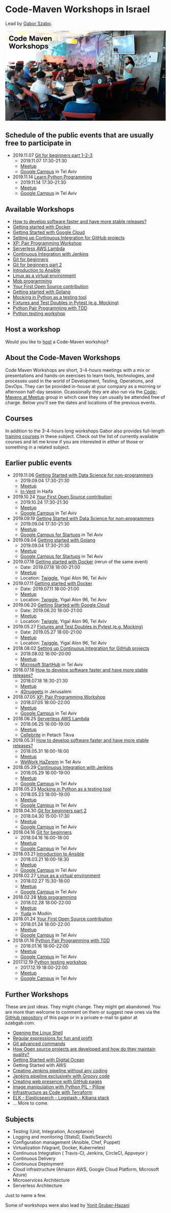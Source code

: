 # Code-Maven Workshops in Israel

Lead by [Gabor Szabo](https://www.linkedin.com/in/szabgab/).

![Code-Maven Workshops](images/code-maven-workshops-800x450.png)

## Schedule of the public events that are usually free to participate in

* 2019.11.07 [Git for beginners part 1-2-3](git-for-beginners-part-1)
    * 2019.11.07 17:30-21:30
    * [Meetup](https://www.meetup.com/Code-Mavens/events/266012206/)
    * [Google Campus](https://www.campus.co/tel-aviv/en) in Tel Aviv
* 2019.11.14 [Learn Python Programming](python-programming)
    * 2019.11.14 17:30-21:30
    * [Meetup](https://www.meetup.com/Code-Mavens/events/266284193/)
    * [Google Campus](https://www.campus.co/tel-aviv/en) in Tel Aviv


## Available Workshops

* [How to develop software faster and have more stable releases?](how-to-develop-software-faster-and-have-more-stable-releases)
* [Getting started with Docker](getting-started-with-docker)
* [Getting Started with Google Cloud](getting-started-with-google-cloud)
* [Setting up Continuous Integration for GitHub projects](setting-up-continuous-integration-for-github-projects)
* [XP: Pair Programming Workshop](xp-pair-programming-workshop-1)
* [Serverless AWS Lambda](serverless-aws-lambda)
* [Continuous Integration with Jenkins](continuous-integration-with-jenkins)
* [Git for beginners](git-for-beginners-part-1)
* [Git for beginners part 2](git-for-beginners-part-2)
* [Introduction to Ansible](introduction-to-ansible)
* [Linux as a virtual environment](linux-as-a-virtual-environment)
* [Mob programming](mob-programming)
* [Your First Open Source contribution](your-first-open-source-contribution)
* [Getting started with Golang](getting-started-with-golang)
* [Mocking in Python as a testing tool](mocking-in-python-as-a-testing-tool)
* [Fixtures and Test Doubles in Pytest (e.g. Mocking)](fixtures-and-test-doubles-in-python)
* [Python Pair Programming with TDD](python-pair-programming-with-tdd)
* [Python testing workshop](python-testing)

## Host a workshop

Would you like to [host](host) a Code-Maven workshop?

## About the Code-Maven Workshops

Code Maven Workshops are short, 3-4-hours meetings with a mix or presentations and hands-on exercises to learn tools, technologies, and processes used in the world of Development,
Testing, Operations, and DevOps. They can be provided in-house at your company as a morning or afternoon half-day session.
Ocassionally they are also run via the [Code-Mavens at Meetup](https://www.meetup.com/Code-Mavens/)  group in which case they can usually be attended free of charge. Below you'll see the dates
and locations of the previous events.

## Courses

In addition to the 3-4-hours long workshops Gabor also provides full-length [training courses](https://hostlocal.com/) in these
subject. Check out the list of currently available courses and let me know if you are interested in either of those or
something in a related subject.

## Earlier public events

* 2019.11.06 [Getting Started with Data Science for non-programmers](data-science-intro)
    * 2019.09.04 17:30-21:30
    * [Meetup](https://www.meetup.com/Code-Mavens/events/265049549/)
    * [In-Vent](http://www3.haifa.muni.il/inventuipub/) in Haifa
* 2019.10.24 [Your First Open Source contribution](your-first-open-source-contribution)
    * 2019.10.24 17:30-21:30
    * [Meetup](https://www.meetup.com/Code-Mavens/events/265472194/)
    * [Google Campus](https://www.campus.co/tel-aviv/en) in Tel Aviv
* 2019.09.19 [Getting Started with Data Science for non-programmers](data-science-intro)
    * 2019.09.04 17:30-21:30
    * [Meetup](https://www.meetup.com/Code-Mavens/events/264527632/)
    * [Google Campus for Startups](https://www.campus.co/tel-aviv/en) in Tel Aviv
* 2019.09.04 [Getting started with Golang](getting-started-with-golang)
    * 2019.09.04 17:30-21:30
    * [Meetup](https://www.meetup.com/Code-Mavens/events/264153384/)
    * [Google Campus for Startups](https://www.campus.co/tel-aviv/en) in Tel Aviv
* 2019.07.18 [Getting started with Docker](getting-started-with-docker) (rerun of the same event)
    * Date: 2019.07.18 18:00-21:00
    * [Meetup](https://www.meetup.com/Code-Mavens/events/262962501/)
    * Location: [Twiggle](https://twiggle.com/), Yigal Alon 96, Tel Aviv
* 2019.07.11 [Getting started with Docker](getting-started-with-docker)
    * Date: 2019.07.11 18:00-21:00
    * [Meetup](https://www.meetup.com/Code-Mavens/events/262648039)
    * Location: [Twiggle](https://twiggle.com/), Yigal Alon 96, Tel Aviv
* 2019.06.20 [Getting Started with Google Cloud](getting-started-with-google-cloud)
    * Date: 2019.06.20 18:00-21:00
    * [Meetup](https://www.meetup.com/Code-Mavens/events/261872508/)
    * Location: [Twiggle](https://twiggle.com/), Yigal Alon 96, Tel Aviv
* 2019.05.27 [Fixtures and Test Doubles in Pytest (e.g. Mocking)](fixtures-and-test-doubles-in-python)
    * Date: 2019.05.27 18:00-21:00
    * [Meetup](https://www.meetup.com/Code-Mavens/events/260824123/)
    * Location: [Twiggle](https://twiggle.com/), Yigal Alon 96, Tel Aviv
* 2018.08.02 [Setting up Continuous Integration for GitHub projects](setting-up-continuous-integration-for-github-projects)
    * 2018.08.02 16:00-20:00
    * [Meetup](https://www.meetup.com/Code-Mavens/events/246803795/)
    * [Microsoft StartHub](http://starthub.co.il/) in Tel Aviv
* 2018.07.18 [How to develop software faster and have more stable releases?](how-to-develop-software-faster-and-have-more-stable-releases)
    * 2018.07.18 18:30-21:30
    * [Meetup](https://www.meetup.com/Code-Mavens/events/252083358/)
    * [40nuggets](https://40nuggets.com/) in Jerusalem
* 2018.07.05 [XP: Pair Programming Workshop](xp-pair-programming-workshop-1)
    * 2018.07.05 18:00-22:00
    * [Meetup](https://www.meetup.com/Code-Mavens/events/249863089/)
    * [Google Campus](https://www.campus.co/tel-aviv/en) in Tel Aviv
* 2018.06.25 [Serverless AWS Lambda](serverless-aws-lambda)
    * 2018.06.25 16:00-19:00
    * [Meetup](https://www.meetup.com/Code-Mavens/events/246910872/)
    * [Cellebrite](https://www.cellebrite.com/) in Petach Tikva
* 2018.05.31 [How to develop software faster and have more stable releases?](how-to-develop-software-faster-and-have-more-stable-releases)
    * 2018.05.31 16:00-18:00
    * [Meetup](https://www.meetup.com/Code-Mavens/events/251148675/)
    * [WeWork HaZerem](https://www.wework.com/buildings/10-hazerem-st--tel-aviv) in Tel Aviv
* 2018.05.29 [Continuous Integration with Jenkins](continuous-integration-with-jenkins)
    * 2018.05.29 16:00-19:00
    * [Meetup](https://www.meetup.com/Code-Mavens/events/246910783/)
    * [Google Campus](https://www.campus.co/tel-aviv/en) in Tel Aviv
* 2018.05.23 [Mocking in Python as a testing tool](mocking-in-python-as-a-testing-tool)
    * 2018.05.23 18:00-19:00
    * [Meetup](https://www.meetup.com/PyWeb-IL/events/246802670/)
    * [Google Campus](https://www.campus.co/tel-aviv/en) in Tel Aviv
* 2018.04.30 [Git for beginners part 2](git-for-beginners-part-2)
    * 2018.04.30 15:00-17:30
    * [Meetup](https://www.meetup.com/Code-Mavens/events/249897829/)
    * [Google Campus](https://www.campus.co/tel-aviv/en) in Tel Aviv
* 2018.04.16 [Git for beginners](git-for-beginners-part-1)
    * 2018.04.16 16:00-18:00
    * [Meetup](https://www.meetup.com/Code-Mavens/events/246910733/)
    * [Google Campus](https://www.campus.co/tel-aviv/en) in Tel Aviv
* 2018.03.21 [Introduction to Ansible](introduction-to-ansible)
    * 2018.03.21 16:00-18:30
    * [Meetup](https://www.meetup.com/Code-Mavens/events/246910297/)
    * [Google Campus](https://www.campus.co/tel-aviv/en) in Tel Aviv
* 2018.02.27 [Linux as a virtual environment](linux-as-a-virtual-environment)
    * 2018.02.27 15:30-18:00
    * [Meetup](https://www.meetup.com/Code-Mavens/events/246815054/)
    * [Google Campus](https://www.campus.co/tel-aviv/en) in Tel Aviv
* 2018.02.28 [Mob programming](mob-programming)
    * 2018.02.28 18:00-22:00
    * [Meetup](https://www.meetup.com/Code-Mavens/events/246827710/)
    * [Yuda](https://modiinapp.com/en/page/4875/yuda-center-for-young-adults) in Modiin
* 2018.01.24 [Your First Open Source contribution](your-first-open-source-contribution)
    * 2018.01.24 18:00-22:00
    * [Meetup](https://www.meetup.com/Code-Mavens/events/246683264/)
    * [Google Campus](https://www.campus.co/tel-aviv/en) in Tel Aviv
* 2018.01.16 [Python Pair Programming with TDD](python-pair-programming-with-tdd)
    * 2018.01.16 18:00-22:00
    * [Meetup](https://www.meetup.com/PyWeb-IL/events/246150120/)
    * [Google Campus](https://www.campus.co/tel-aviv/en) in Tel Aviv
* 2017.12.19 [Python testing workshop](python-testing)
    * 2017.12.19 18:00-22:00
    * [Meetup](https://www.meetup.com/PyWeb-IL/events/245433267/)
    * [Google Campus](https://www.campus.co/tel-aviv/en) in Tel Aviv

## Further Workshops

These are just ideas. They might change. They might get abandoned. You are more than welcome to comment on them
or suggest new ones via the [GitHub repository](https://github.com/szabgab/workshops/) of this page or in
a private e-mail to gabor at szabgab.com.

* [Opening the Linux Shell](opening-the-linux-shell)
* [Regular expressions for fun and profit](regexes-intro)
* [Git advanced commands](git-advanced-commands)
* [How Open source projects are developed and how do they maintain quality?](open-source-quality-assurance)
* [Getting Started with Digital Ocean](getting-started-with-digital-ocean)
* Getting Started with AWS
* [Creating Jenkins pipeline without any coding](creating-jenkins-pipelines-without-any-coding)
* [Jenkins pipeline exclusively with Groovy code](jenkins-pipeline-with-groovy-code)
* [Creating web presence with GitHub pages](creating-web-presence-with-github-pages)
* [Image manipulation with Python PIL - Pillow](image-manipulation-with-python-pil-pillow)
* [Infrastructure as Code with Terraform](terraform)
* [ELK - Elasticsearch - Logstash - Kibana stack](elk)
* ... More to come.

## Subjects

* Testing (Unit, Integration, Acceptance)
* Logging and monitoring (StatsD, ElasticSearch)
* Configuration management (Ansible, Chef, Puppet)
* Virtualization (Vagrant, Docker, Kubernetes)
* Continuous Integration ( Travis-CI, Jenkins, CircleCI, Appveyor )
* Continuous Delivery
* Continuous Deployment
* Cloud infrastructure (Amazon AWS, Google Cloud Platform, Microsoft Azure)
* Microservices Architecture
* Serverless Architecture

Just to name a few.

Some of workshops were also lead by [Yonit Gruber-Hazani](https://www.linkedin.com/in/yonitgruber/)

